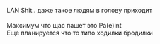 LAN Shit.. даже такое людям в голову приходит<br><br>
Максимум что щас пашет это Pa(e)int<br>
Еще планируется что то типо ходилки бродилки
